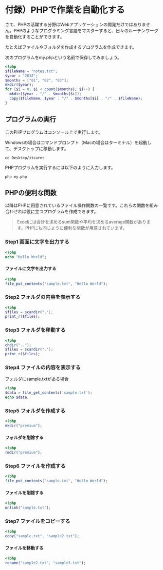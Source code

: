 # 付録）PHPで作業を自動化する

さて、PHPの活躍する分野はWebアプリケーションの開発だけではありません。PHPのようなプログラミング言語をマスターすると、日々のルーチンワークを自動化することができます。

たとえばファイルやフォルダを作成するプログラムを作成できます。

次のプログラムをmy.phpという名前で保存してみましょう。

```php
<?php
$fileName = "notes.txt";
$year = "2018";
$months = ["01", "02", "03"];
mkdir($year);
for ($i = 0; $i < count($months); $i++) {
  mkdir($year . "/" . $months[$i]);
  copy($fileName, $year . "/" . $months[$i] . "/" . $fileName);
}
```

## プログラムの実行

このPHPプログラムはコンソール上で実行します。

Windowsの場合はコマンドプロンプト（Macの場合はターミナル）を起動して、デスクトップに移動します。

```
cd Desktop/itcaret
```

PHPプログラムを実行するには以下のように入力します。

```
php my.php
```

## PHPの便利な関数

以降はPHPに用意されているファイル操作関数の一覧です。これらの関数を組み合わせれば役に立つプログラムを作成できます。

> Excelには合計を求めるsum関数や平均を求めるaverage関数があります。PHPにも同じように便利な関数が用意されています。

### Step1 画面に文字を出力する

```php
<?php
echo "Hello World";
```

#### ファイルに文字を出力する

```php
<?php
file_put_contents("sample.txt", "Hello World");
```

### Step2 フォルダの内容を表示する

```php
<?php
$files = scandir(".");
print_r($files);
```

### Step3 フォルダを移動する

```php
<?php
chdir("..");
$files = scandir(".");
print_r($files);
```

### Step4 ファイルの内容を表示する

フォルダにsample.txtがある場合

```php
<?php
$data = file_get_contents('sample.txt');
echo $data;
```

### Step5 フォルダを作成する

```php
<?php
mkdir("premium");
```

#### フォルダを削除する

```php
<?php
rmdir("premium");
```

### Step6 ファイルを作成する

```php
<?php
file_put_contents("sample.txt", "Hello World");
```

#### ファイルを削除する

```php
<?php
unlink("sample.txt");
```

### Step7 ファイルをコピーする

```php
<?php
copy("sample.txt", "sample2.txt");
```

#### ファイルを移動する

```php
<?php
rename("sample2.txt", "sample3.txt");
```
